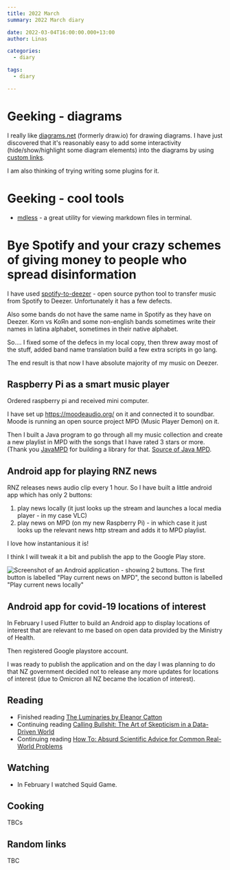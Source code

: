 ```yaml
---
title: 2022 March
summary: 2022 March diary

date: 2022-03-04T16:00:00.000+13:00
author: Linas

categories:
  - diary

tags:
  - diary

---
```


# Geeking - diagrams

I really like [diagrams.net](https://www.diagrams.net) (formerly draw.io) for drawing diagrams. I have just discovered that it's reasonably easy to add some interactivity (hide/show/highlight some diagram elements) into the diagrams by using [custom links](https://www.diagrams.net/doc/faq/custom-links).

I am also thinking of trying writing some plugins for it.

# Geeking - cool tools

* [mdless](https://github.com/ttscoff/mdless) - a great utility for viewing markdown files in terminal.

# Bye Spotify and your crazy schemes of giving money to people who spread disinformation

I have used [spotify-to-deezer](https://github.com/Fer99n/spotify-to-deezer) - open source python tool to transfer music from Spotify to Deezer. Unfortunately it has a few defects. 

Also some bands do not have the same name in Spotify as they have on Deezer. Korn vs KoЯn and some non-english bands sometimes write their names in latina alphabet, sometimes in their native alphabet. 

So.... I fixed some of the defecs in my local copy, then threw away most of the stuff, added band name translation build a few extra scripts in go lang.

The end result is that now I have absolute majority of my music on Deezer.

## Raspberry Pi as a smart music player

Ordered raspberry pi and received mini computer.

I have set up https://moodeaudio.org/ on it and connected it to soundbar. Moode is running an open source project MPD (Music Player Demon) on it.

Then I built a Java program to go through all my music collection and create a new playlist in MPD with the songs that I have rated 3 stars or more. (Thank you [JavaMPD](https://mvnrepository.com/artifact/net.thejavashop/javampd/6.0.0) for building a library for that. [Source of Java MPD](https://github.com/finnyb/javampd).

## Android app for playing RNZ news

RNZ releases news audio clip every 1 hour. So I have built a little android app which has only 2 buttons:
1. play news locally (it just looks up the stream and launches a local media player - in my case VLC)
2. play news on MPD (on my new Raspberry Pi) - in which case it just looks up the relevant news http stream and adds it to MPD playlist.

I love how instantanious it is!

I think I will tweak it a bit and publish the app to the Google Play store.

![Screenshot of an Android application - showing 2 buttons. The first button is labelled "Play current news on MPD", the second button is labelled "Play current news locally"](/2022/2022-03-screenshot_rnznewsmpc.jpg)


## Android app for covid-19 locations of interest

In February I used Flutter to build an Android app to display locations of interest that are relevant to me based on open data provided by the Ministry of Health. 

Then registered Google playstore account.

I was ready to publish the application and on the day I was planning to do that NZ government decided not to release any more updates for locations of interest (due to Omicron all NZ became the location of interest).
 
## Reading

* Finished reading [The Luminaries by Eleanor Catton](https://www.goodreads.com/book/show/17333230-the-luminaries)
* Continuing reading [Calling Bullshit: The Art of Skepticism in a Data-Driven World](https://www.goodreads.com/book/show/48889983-calling-bullshit)
* Continuing reading [How To: Absurd Scientific Advice for Common Real-World Problems](https://www.goodreads.com/book/show/43852758-how-to)

## Watching

* In February I watched Squid Game.

## Cooking

TBCs

## Random links

TBC
